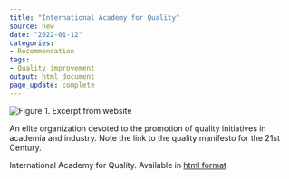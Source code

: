 ```yaml
---
title: "International Academy for Quality"
source: new
date: "2022-01-12"
categories:
- Recommendation
tags:
- Quality improvement
output: html_document
page_update: complete
---
```


![Figure 1. Excerpt from website](http://www.pmean.com/new-images/22/international-academy-for-quality-01.png)

<div class="notes">

An elite organization devoted to the promotion of quality initiatives in academia and industry. Note the link to the quality manifesto for the 21st Century.

International Academy for Quality. Available in [html format][iaq1]

[iaq1]: https://iaquality.org/

</div>
